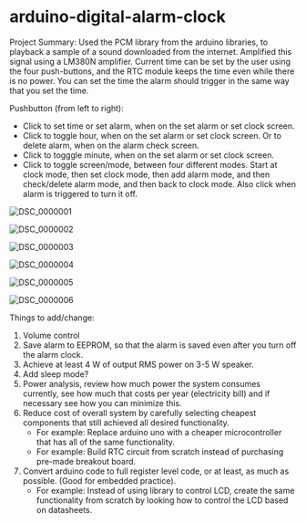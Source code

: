 # arduino-digital-alarm-clock

Project Summary: Used the PCM library from the arduino libraries, to playback a sample of a sound downloaded from the internet. Amplified this signal using a LM380N amplifier. Current time can be set by the user using the four push-buttons, and the RTC module keeps the time even while there is no power. You can set the time the alarm should trigger in the same way that you set the time.

Pushbutton (from left to right):
- Click to set time or set alarm, when on the set alarm or set clock screen.
- Click to toggle hour, when on the set alarm or set clock screen. Or to delete alarm, when on the alarm check screen.
- Click to togggle minute, when on the set alarm or set clock screen.
- Click to toggle screen/mode, between four different modes. Start at clock mode, then set clock mode, then add alarm mode, and then check/delete alarm mode, and then back to clock mode. Also click when alarm is triggered to turn it off.

![DSC_0000001](https://github.com/visnjicm/arduino-digital-alarm-clock/assets/126916558/f864e8d4-5cb3-41eb-b662-547d15b48f37)

![DSC_0000002](https://github.com/visnjicm/arduino-digital-alarm-clock/assets/126916558/7d82dca4-2e66-4f7b-960e-0721295d4c97)

![DSC_0000003](https://github.com/visnjicm/arduino-digital-alarm-clock/assets/126916558/11f733c1-c135-4757-99e2-3bc5f6020c2f)

![DSC_0000004](https://github.com/visnjicm/arduino-digital-alarm-clock/assets/126916558/b7dd3a23-9e8e-4dbb-9dc1-026c35408cea)

![DSC_0000005](https://github.com/visnjicm/arduino-digital-alarm-clock/assets/126916558/f6e4f27b-cc0a-4289-94e6-5cd639b60b50)

![DSC_0000006](https://github.com/visnjicm/arduino-digital-alarm-clock/assets/126916558/9a025cb7-2157-45a6-b780-99c5a13402a8)


Things to add/change:
1. Volume control
2. Save alarm to EEPROM, so that the alarm is saved even after you turn off the alarm clock.
3. Achieve at least 4 W of output RMS power on 3-5 W speaker.
4. Add sleep mode?
5. Power analysis, review how much power the system consumes currently, see how much that costs per year (electricity bill) and if necessary see how you can minimize this.
6. Reduce cost of overall system by carefully selecting cheapest components that still achieved all desired functionality.
   - For example: Replace arduino uno with a cheaper microcontroller that has all of the same functionality.
   - For example: Build RTC circuit from scratch instead of purchasing pre-made breakout board.
7. Convert arduino code to full register level code, or at least, as much as possible. (Good for embedded practice).
   - For example: Instead of using library to control LCD, create the same functionality from scratch by looking how to control     the LCD based on datasheets.
